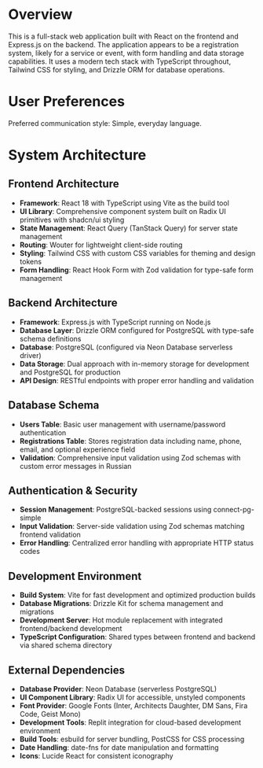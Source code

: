 # Overview

This is a full-stack web application built with React on the frontend and Express.js on the backend. The application appears to be a registration system, likely for a service or event, with form handling and data storage capabilities. It uses a modern tech stack with TypeScript throughout, Tailwind CSS for styling, and Drizzle ORM for database operations.

# User Preferences

Preferred communication style: Simple, everyday language.

# System Architecture

## Frontend Architecture
- **Framework**: React 18 with TypeScript using Vite as the build tool
- **UI Library**: Comprehensive component system built on Radix UI primitives with shadcn/ui styling
- **State Management**: React Query (TanStack Query) for server state management
- **Routing**: Wouter for lightweight client-side routing
- **Styling**: Tailwind CSS with custom CSS variables for theming and design tokens
- **Form Handling**: React Hook Form with Zod validation for type-safe form management

## Backend Architecture
- **Framework**: Express.js with TypeScript running on Node.js
- **Database Layer**: Drizzle ORM configured for PostgreSQL with type-safe schema definitions
- **Database**: PostgreSQL (configured via Neon Database serverless driver)
- **Data Storage**: Dual approach with in-memory storage for development and PostgreSQL for production
- **API Design**: RESTful endpoints with proper error handling and validation

## Database Schema
- **Users Table**: Basic user management with username/password authentication
- **Registrations Table**: Stores registration data including name, phone, email, and optional experience field
- **Validation**: Comprehensive input validation using Zod schemas with custom error messages in Russian

## Authentication & Security
- **Session Management**: PostgreSQL-backed sessions using connect-pg-simple
- **Input Validation**: Server-side validation using Zod schemas matching frontend validation
- **Error Handling**: Centralized error handling with appropriate HTTP status codes

## Development Environment
- **Build System**: Vite for fast development and optimized production builds
- **Database Migrations**: Drizzle Kit for schema management and migrations
- **Development Server**: Hot module replacement with integrated frontend/backend development
- **TypeScript Configuration**: Shared types between frontend and backend via shared schema directory

## External Dependencies

- **Database Provider**: Neon Database (serverless PostgreSQL)
- **UI Component Library**: Radix UI for accessible, unstyled components
- **Font Provider**: Google Fonts (Inter, Architects Daughter, DM Sans, Fira Code, Geist Mono)
- **Development Tools**: Replit integration for cloud-based development environment
- **Build Tools**: esbuild for server bundling, PostCSS for CSS processing
- **Date Handling**: date-fns for date manipulation and formatting
- **Icons**: Lucide React for consistent iconography